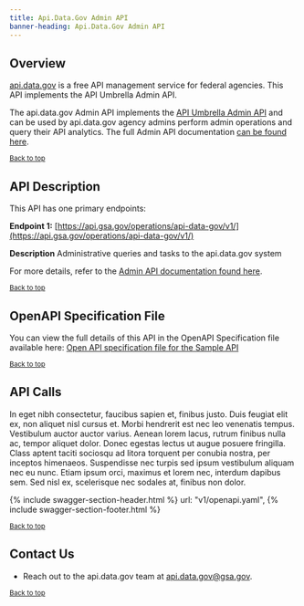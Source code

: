 ```yaml
---
title: Api.Data.Gov Admin API
banner-heading: Api.Data.Gov Admin API
---
```



## Overview

[api.data.gov](https://api.data.gov) is a free API management service for federal agencies. This API implements the API Umbrella Admin API.

The api.data.gov Admin API implements the [API Umbrella Admin API](http://nrel.github.io/api-umbrella/docs/admin-api/) and can be used by api.data.gov agency admins perform admin operations and query their API analytics.  The full Admin API documentation [can be found here](http://nrel.github.io/api-umbrella/docs/admin-api/).

<p><small><a href="#">Back to top</a></small></p>


## API Description

This API has one primary endpoints:

**Endpoint 1:** [https://api.gsa.gov/operations/api-data-gov/v1/](https://api.gsa.gov/operations/api-data-gov/v1/)


**Description**   Administrative queries and tasks to the api.data.gov system

For more details, refer to the [Admin API documentation found here](http://nrel.github.io/api-umbrella/docs/admin-api/).

<p><small><a href="#">Back to top</a></small></p>


## OpenAPI Specification File

You can view the full details of this API in the OpenAPI Specification file available here:
<a href="https://api-umbrella.readthedocs.io/en/latest/_static/admin-api-swagger.yml">Open API specification file for the Sample API</a>

<p><small><a href="#">Back to top</a></small></p>

## API Calls

In eget nibh consectetur, faucibus sapien et, finibus justo. Duis feugiat elit ex, non aliquet nisl cursus et. Morbi hendrerit est nec leo venenatis tempus. Vestibulum auctor auctor varius. Aenean lorem lacus, rutrum finibus nulla ac, tempor aliquet dolor. Donec egestas lectus ut augue posuere fringilla. Class aptent taciti sociosqu ad litora torquent per conubia nostra, per inceptos himenaeos. Suspendisse nec turpis sed ipsum vestibulum aliquam nec eu nunc. Etiam ipsum orci, maximus et lorem nec, interdum dapibus sem. Sed nisl ex, scelerisque nec sodales at, finibus non dolor.


{% include swagger-section-header.html %}
    url: "v1/openapi.yaml", 
{% include swagger-section-footer.html %}


<p><small><a href="#">Back to top</a></small></p>

## Contact Us

* Reach out to the api.data.gov team at [api.data.gov@gsa.gov](mailto:api.data.gov@gsa.gov).  

<p><small><a href="#">Back to top</a></small></p>
